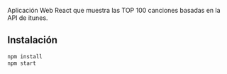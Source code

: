 Aplicación Web React que muestra las TOP 100 canciones basadas en la API de itunes.
## Instalación
```bash
npm install
npm start
```